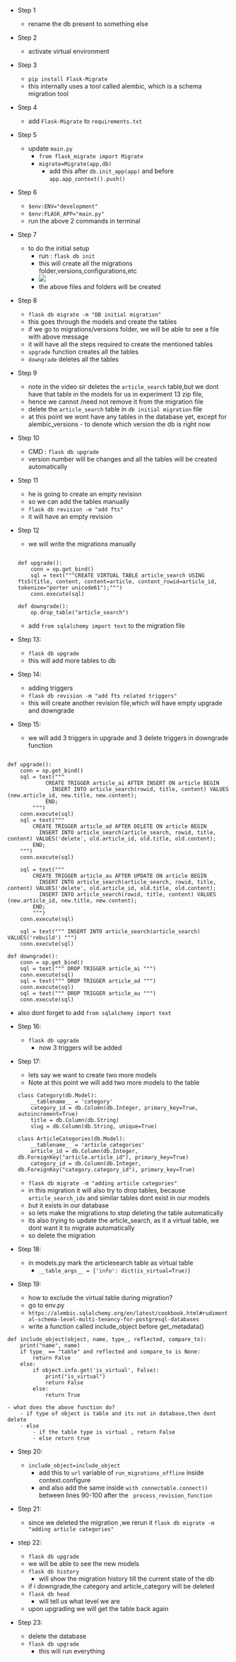 - Step 1
    -  rename the db present to something else
- Step 2
    - activate virtual environment
- Step 3
    - `pip install Flask-Migrate`
    - this internally uses a tool called alembic, which is a schema migration tool
- Step 4
    - add `Flask-Migrate` to `requirements.txt`
- Step 5
    - update `main.py`
        - `from flask_migrate import Migrate`
        - `migrate=Migrate(app,db)`
            - add this after `db.init_app(app)` and before `app.app_context().push()`
- Step 6
    - `$env:ENV="development"`
    -  `$env:FLASK_APP="main.py"`
    - run the above 2 commands in terminal
- Step 7
    - to do the initial setup
        - run :  `flask db init`
        - this will create all the migrations folder,versions,configurations,etc
        - ![](2022-12-24-19-35-49.png)
        - the above files and folders will be created
- Step 8
    - `flask db migrate -m "DB initial migration"`
    - this goes through the models and create the tables 
    - if we go to migrations/versions folder, we will be able to see a file with above message
    - it will have all the steps required to create the mentioned tables
    - `upgrade` function creates all the tables
    - `downgrade` deletes all the tables
- Step 9
    - note in the video sir deletes the `article_search` table,but we dont have that table in the models for us in experiment 13 zip file,
    - hence we cannot /need not remove it from the migration file
    - delete the `article_search` table in `db initial migration` file
    - at this point we wont have any tables in the database yet, except for alembic_versions - to denote which version the db is right now
- Step 10
    - CMD : `flask db upgrade`
    - version number will be changes and all the tables will be created automatically
- Step 11
    - he is going to create an empty revision
    - so we can add the tables manually
    - `flask db revision -m "add fts"`
    - it will have an empty revision
- Step 12 
    - we will write the migrations manually
    ```

    def upgrade():
        conn = op.get_bind()
        sql = text("""CREATE VIRTUAL TABLE article_search USING fts5(title, content, content=article, content_rowid=article_id, tokenize="porter unicode61");""")
        conn.execute(sql)

    def downgrade():
        op.drop_table("article_search")
    ```
    - add `from sqlalchemy import text` to the migration file

- Step 13:
    - `flask db upgrade`
    - this will add more tables to db
- Step 14:
    - adding triggers
    - `flask db revision -m "add fts related triggers"`
    - this will create another revision file,which will have empty upgrade and downgrade
- Step 15:
    - we will add 3 triggers in upgrade and 3 delete triggers in downgrade function
```

def upgrade():
    conn = op.get_bind()
    sql = text("""
            CREATE TRIGGER article_ai AFTER INSERT ON article BEGIN
              INSERT INTO article_search(rowid, title, content) VALUES (new.article_id, new.title, new.content);
            END;
        """)
    conn.execute(sql)
    sql = text("""
        CREATE TRIGGER article_ad AFTER DELETE ON article BEGIN
          INSERT INTO article_search(article_search, rowid, title, content) VALUES('delete', old.article_id, old.title, old.content);
        END;
    """)
    conn.execute(sql)

    sql = text("""
        CREATE TRIGGER article_au AFTER UPDATE ON article BEGIN
          INSERT INTO article_search(article_search, rowid, title, content) VALUES('delete', old.article_id, old.title, old.content);
          INSERT INTO article_search(rowid, title, content) VALUES (new.article_id, new.title, new.content);
        END;   
        """)
    conn.execute(sql)

    sql = text(""" INSERT INTO article_search(article_search) VALUES('rebuild') """)
    conn.execute(sql)    

def downgrade():
    conn = op.get_bind()
    sql = text(""" DROP TRIGGER article_ai """)
    conn.execute(sql)
    sql = text(""" DROP TRIGGER article_ad """)
    conn.execute(sql)
    sql = text(""" DROP TRIGGER article_au """)
    conn.execute(sql)
```
 - also dont forget to add `from sqlalchemy import text`
- Step 16:
    - `flask db upgrade`
        - now 3 triggers will be added

- Step 17:
    - lets say we want to create two more models
    - Note at this point we will add two more models to the table
    ```
    class Category(db.Model):
        __tablename__ = 'category'
        category_id = db.Column(db.Integer, primary_key=True, autoincrement=True)
        title = db.Column(db.String)
        slug = db.Column(db.String, unique=True)

    class ArticleCategories(db.Model):
        __tablename__ = 'article_categories'    
        article_id = db.Column(db.Integer, db.ForeignKey("article.article_id"), primary_key=True)
        category_id = db.Column(db.Integer, db.ForeignKey("category.category_id"), primary_key=True)

    ```
    - `flask db migrate -m "adding article categories"`
    - in this migration it will also try to drop tables,
    because `article_search_idx` and similar tables dont exist in our models
    - but it exists in our database
    - so lets make the migrations to stop deleting the table automatically
    - its also trying to update the article_search, as it a virtual table, we dont want it to migrate automatically
    - so delete the migration
- Step 18:
    - in models.py mark the articlesearch table as virtual table
        - `__table_args__ = {'info': dict(is_virtual=True)}`
- Step 19:
    - how to exclude the virtual table during migration?
    - go to env.py
    - `https://alembic.sqlalchemy.org/en/latest/cookbook.html#rudimental-schema-level-multi-tenancy-for-postgresql-databases`
    - write a function called include_object before get_metadata()
```
def include_object(object, name, type_, reflected, compare_to):    
    print("name", name)
    if type_ == "table" and reflected and compare_to is None:
        return False
    else:
        if object.info.get('is_virtual', False):
            print("is_virtual")
            return False
        else:
            return True
```
    - what does the above function do?
        - if type of object is table and its not in database,then dont delete
        - else  
            - if the table type is virtual , return False
            - else return true
- Step 20:
    - `include_object=include_object`
        - add this to `url` variable of `run_migrations_offline` inside context.configure
        - and also add the same inside `with connectable.connect()` between lines 90-100 after the ` process_revision_function`

- Step 21:
    - since we deleted the migration ,we rerun it `flask db migrate -m "adding article categories"`
- step 22:
    - `flask db upgrade`
    - we will be able to see the new models
    - `flask db history`
        - will show the migration history till the current state of the db
    - if i downgrade,the category and article_category will be deleted
    - `flask db head`
        - will tell us what level we are
    - upon upgrading we will get the table back again
- Step 23:
    - delete the database
    - `flask db upgrade`
        - this will run everything
